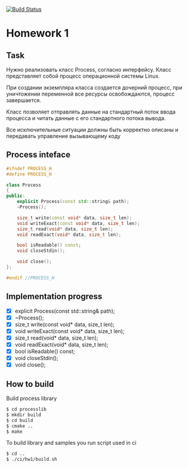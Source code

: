 [![Build Status](https://travis-ci.org/sovadim/tp_advanced_cpp_course.svg?branch=hw1)](https://travis-ci.org/sovadim/tp_advanced_cpp_course)

# Homework 1

## Task

Нужно реализовать класс Process, согласно интерфейсу.
Класс представляет собой процесс операционной системы
Linux.

При создании экземпляра класса создается дочерний
процесс, при уничтожении переменной все ресурсы
освобождаются, процесс завершается.

Класс позволяет отправлять данные на стандартный поток
ввода процесса и читать данные с его стандартного
потока вывода.

Все исключительные ситуации должны быть корректно
описаны и передавать управление вызывающему коду

## Process inteface

```cpp
#ifndef PROCESS_H
#define PROCESS_H

class Process
{
public:
    explicit Process(const std::string& path);
    ~Process();

    size_t write(const void* data, size_t len);
    void writeExact(const void* data, size_t len);
    size_t read(void* data, size_t len);
    void readExact(void* data, size_t len);

    bool isReadable() const;
    void closeStdin();

    void close();
};

#endif //PROCESS_H
```

## Implementation progress

- [x] explicit Process(const std::string& path);
- [x] ~Process();
- [x] size_t write(const void* data, size_t len);
- [x] void writeExact(const void* data, size_t len);
- [x] size_t read(void* data, size_t len);
- [x] void readExact(void* data, size_t len);
- [x] bool isReadable() const;
- [x] void closeStdin();
- [x] void close();

## How to build

Build process library

```bash
$ cd processlib
$ mkdir build
$ cd build
$ cmake ..
$ make
```

To build library and samples you run script used in ci
```bash
$ cd ..
$ ./ci/hw1/build.sh
```
